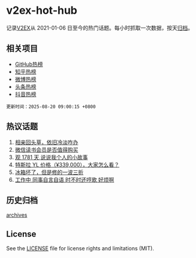 # v2ex-hot-hub

 记录[V2EX](https://www.v2ex.com/)从 2021-01-06 日至今的热门话题。每小时抓取一次数据，按天[归档](archives)。
 
 ## 相关项目

- [GitHub热榜](https://github.com/lonnyzhang423/github-hot-hub)
- [知乎热榜](https://github.com/lonnyzhang423/zhihu-hot-hub)
- [微博热榜](https://github.com/lonnyzhang423/weibo-hot-hub)
- [头条热榜](https://github.com/lonnyzhang423/toutiao-hot-hub)
- [抖音热榜](https://github.com/lonnyzhang423/douyin-hot-hub)


 `更新时间：2025-08-20 09:00:15 +0800`

## 热议话题

1. [相亲回头草，依旧冷淡咋办](https://www.v2ex.com/t/1153426)
1. [微信读书会员是否值得购买](https://www.v2ex.com/t/1153337)
1. [观 1781 天,说说我个人的小故事](https://www.v2ex.com/t/1153375)
1. [特斯拉 YL 价格（¥339,000），大家怎么看？](https://www.v2ex.com/t/1153352)
1. [冰箱坏了，但是修的一波三折](https://www.v2ex.com/t/1153340)
1. [工作中 同事自言自语 时不时还哼歌 好烦啊](https://www.v2ex.com/t/1153372)

## 历史归档

[archives](archives)

## License

See the [LICENSE](LICENSE) file for license rights and limitations (MIT).
